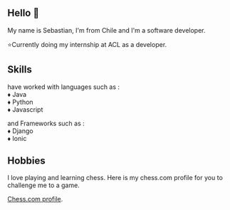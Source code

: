 ## Hello 👋
 My name is Sebastian, I'm from Chile and I'm a software developer.

 ⭐Currently doing my internship at ACL as a developer.

## Skills

 have worked with languages such as : <br>
 ♦️ Java <br>
 ♦️ Python <br>
 ♦️ Javascript <br>

 and Frameworks such as : <br>
 ♦️ Django <br>
 ♦️ Ionic <br>

## Hobbies

 I love playing and learning chess. Here is my chess.com profile for you to challenge me to a game.

 [Chess.com profile](https://www.chess.com/member/indiapaleale1/).

